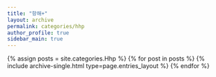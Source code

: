 ```yaml
---
title: "항해+"
layout: archive
permalink: categories/hhp
author_profile: true
sidebar_main: true
---
```


{% assign posts = site.categories.Hhp %}
{% for post in posts %} {% include archive-single.html type=page.entries_layout %} {% endfor %}